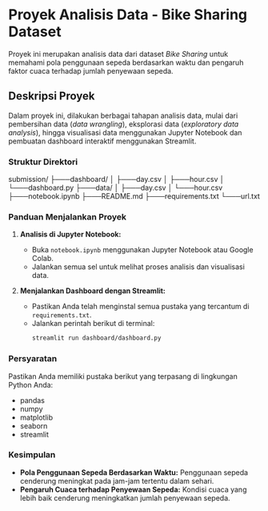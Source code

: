 # Proyek Analisis Data - Bike Sharing Dataset

Proyek ini merupakan analisis data dari dataset *Bike Sharing* untuk memahami pola penggunaan sepeda berdasarkan waktu dan pengaruh faktor cuaca terhadap jumlah penyewaan sepeda.

## Deskripsi Proyek

Dalam proyek ini, dilakukan berbagai tahapan analisis data, mulai dari pembersihan data (*data wrangling*), eksplorasi data (*exploratory data analysis*), hingga visualisasi data menggunakan Jupyter Notebook dan pembuatan dashboard interaktif menggunakan Streamlit.

### Struktur Direktori

submission/
├───dashboard/
│   ├───day.csv
│   ├───hour.csv
│   └───dashboard.py
├───data/
│   ├───day.csv
│   └───hour.csv
├───notebook.ipynb
├───README.md
├───requirements.txt
└───url.txt


### Panduan Menjalankan Proyek

1. **Analisis di Jupyter Notebook:**
   - Buka `notebook.ipynb` menggunakan Jupyter Notebook atau Google Colab.
   - Jalankan semua sel untuk melihat proses analisis dan visualisasi data.

2. **Menjalankan Dashboard dengan Streamlit:**
   - Pastikan Anda telah menginstal semua pustaka yang tercantum di `requirements.txt`.
   - Jalankan perintah berikut di terminal:
     ```bash
     streamlit run dashboard/dashboard.py
     ```

### Persyaratan

Pastikan Anda memiliki pustaka berikut yang terpasang di lingkungan Python Anda:

- pandas
- numpy
- matplotlib
- seaborn
- streamlit

### Kesimpulan

- **Pola Penggunaan Sepeda Berdasarkan Waktu:** Penggunaan sepeda cenderung meningkat pada jam-jam tertentu dalam sehari.
- **Pengaruh Cuaca terhadap Penyewaan Sepeda:** Kondisi cuaca yang lebih baik cenderung meningkatkan jumlah penyewaan sepeda.

